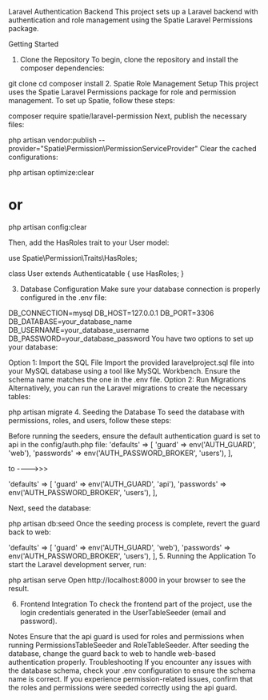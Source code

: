 Laravel Authentication Backend
This project sets up a Laravel backend with authentication and role management using the Spatie Laravel Permissions package.

Getting Started
1. Clone the Repository
To begin, clone the repository and install the composer dependencies:


git clone <repository-url>
cd <project-directory>
composer install
2. Spatie Role Management Setup
This project uses the Spatie Laravel Permissions package for role and permission management. To set up Spatie, follow these steps:


composer require spatie/laravel-permission
Next, publish the necessary files:


php artisan vendor:publish --provider="Spatie\Permission\PermissionServiceProvider"
Clear the cached configurations:


php artisan optimize:clear
# or
php artisan config:clear


Then, add the HasRoles trait to your User model:


use Spatie\Permission\Traits\HasRoles;

class User extends Authenticatable {
    use HasRoles;
}



3. Database Configuration
Make sure your database connection is properly configured in the .env file:


DB_CONNECTION=mysql
DB_HOST=127.0.0.1
DB_PORT=3306
DB_DATABASE=your_database_name
DB_USERNAME=your_database_username
DB_PASSWORD=your_database_password
You have two options to set up your database:

Option 1: Import the SQL File
Import the provided laravelproject.sql file into your MySQL database using a tool like MySQL Workbench.
Ensure the schema name matches the one in the .env file.
Option 2: Run Migrations
Alternatively, you can run the Laravel migrations to create the necessary tables:


php artisan migrate
4. Seeding the Database
To seed the database with permissions, roles, and users, follow these steps:

Before running the seeders, ensure the default authentication guard is set to api in the config/auth.php file:
'defaults' => [
    'guard' => env('AUTH_GUARD', 'web'),
    'passwords' => env('AUTH_PASSWORD_BROKER', 'users'),
],


to ---->>>


'defaults' => [
    'guard' => env('AUTH_GUARD', 'api'),
    'passwords' => env('AUTH_PASSWORD_BROKER', 'users'),
],



Next, seed the database:

php artisan db:seed
Once the seeding process is complete, revert the guard back to web:

'defaults' => [
    'guard' => env('AUTH_GUARD', 'web'),
    'passwords' => env('AUTH_PASSWORD_BROKER', 'users'),
],
5. Running the Application
To start the Laravel development server, run:


php artisan serve
Open http://localhost:8000 in your browser to see the result.

6. Frontend Integration
To check the frontend part of the project, use the login credentials generated in the UserTableSeeder (email and password).

Notes
Ensure that the api guard is used for roles and permissions when running PermissionsTableSeeder and RoleTableSeeder.
After seeding the database, change the guard back to web to handle web-based authentication properly.
Troubleshooting
If you encounter any issues with the database schema, check your .env configuration to ensure the schema name is correct.
If you experience permission-related issues, confirm that the roles and permissions were seeded correctly using the api guard.
